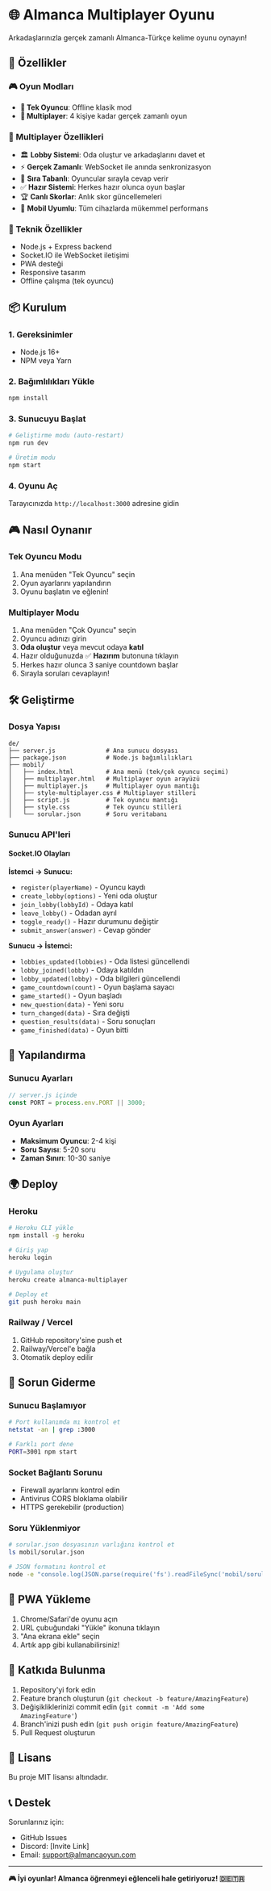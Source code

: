 # 🌐 Almanca Multiplayer Oyunu

Arkadaşlarınızla gerçek zamanlı Almanca-Türkçe kelime oyunu oynayın!

## 🚀 Özellikler

### 🎮 Oyun Modları
- **👤 Tek Oyuncu**: Offline klasik mod
- **👥 Multiplayer**: 4 kişiye kadar gerçek zamanlı oyun

### 🌟 Multiplayer Özellikleri
- 🏛️ **Lobby Sistemi**: Oda oluştur ve arkadaşlarını davet et
- ⚡ **Gerçek Zamanlı**: WebSocket ile anında senkronizasyon
- 🎯 **Sıra Tabanlı**: Oyuncular sırayla cevap verir
- ✅ **Hazır Sistemi**: Herkes hazır olunca oyun başlar
- 🏆 **Canlı Skorlar**: Anlık skor güncellemeleri
- 📱 **Mobil Uyumlu**: Tüm cihazlarda mükemmel performans

### 🎨 Teknik Özellikler
- Node.js + Express backend
- Socket.IO ile WebSocket iletişimi
- PWA desteği
- Responsive tasarım
- Offline çalışma (tek oyuncu)

## 📦 Kurulum

### 1. Gereksinimler
- Node.js 16+ 
- NPM veya Yarn

### 2. Bağımlılıkları Yükle
```bash
npm install
```

### 3. Sunucuyu Başlat
```bash
# Geliştirme modu (auto-restart)
npm run dev

# Üretim modu
npm start
```

### 4. Oyunu Aç
Tarayıcınızda `http://localhost:3000` adresine gidin

## 🎮 Nasıl Oynanır

### Tek Oyuncu Modu
1. Ana menüden "Tek Oyuncu" seçin
2. Oyun ayarlarını yapılandırın
3. Oyunu başlatın ve eğlenin!

### Multiplayer Modu
1. Ana menüden "Çok Oyuncu" seçin
2. Oyuncu adınızı girin
3. **Oda oluştur** veya mevcut odaya **katıl**
4. Hazır olduğunuzda ✅ **Hazırım** butonuna tıklayın
5. Herkes hazır olunca 3 saniye countdown başlar
6. Sırayla soruları cevaplayın!

## 🛠️ Geliştirme

### Dosya Yapısı
```
de/
├── server.js              # Ana sunucu dosyası
├── package.json           # Node.js bağımlılıkları
├── mobil/
│   ├── index.html         # Ana menü (tek/çok oyuncu seçimi)
│   ├── multiplayer.html   # Multiplayer oyun arayüzü
│   ├── multiplayer.js     # Multiplayer oyun mantığı
│   ├── style-multiplayer.css # Multiplayer stilleri
│   ├── script.js          # Tek oyuncu mantığı
│   ├── style.css          # Tek oyuncu stilleri
│   └── sorular.json       # Soru veritabanı
```

### Sunucu API'leri

#### Socket.IO Olayları

**İstemci → Sunucu:**
- `register(playerName)` - Oyuncu kaydı
- `create_lobby(options)` - Yeni oda oluştur
- `join_lobby(lobbyId)` - Odaya katıl
- `leave_lobby()` - Odadan ayrıl
- `toggle_ready()` - Hazır durumunu değiştir
- `submit_answer(answer)` - Cevap gönder

**Sunucu → İstemci:**
- `lobbies_updated(lobbies)` - Oda listesi güncellendi
- `lobby_joined(lobby)` - Odaya katıldın
- `lobby_updated(lobby)` - Oda bilgileri güncellendi
- `game_countdown(count)` - Oyun başlama sayacı
- `game_started()` - Oyun başladı
- `new_question(data)` - Yeni soru
- `turn_changed(data)` - Sıra değişti
- `question_results(data)` - Soru sonuçları
- `game_finished(data)` - Oyun bitti

## 🔧 Yapılandırma

### Sunucu Ayarları
```javascript
// server.js içinde
const PORT = process.env.PORT || 3000;
```

### Oyun Ayarları
- **Maksimum Oyuncu**: 2-4 kişi
- **Soru Sayısı**: 5-20 soru
- **Zaman Sınırı**: 10-30 saniye

## 🌍 Deploy

### Heroku
```bash
# Heroku CLI yükle
npm install -g heroku

# Giriş yap
heroku login

# Uygulama oluştur
heroku create almanca-multiplayer

# Deploy et
git push heroku main
```

### Railway / Vercel
1. GitHub repository'sine push et
2. Railway/Vercel'e bağla  
3. Otomatik deploy edilir

## 🐛 Sorun Giderme

### Sunucu Başlamıyor
```bash
# Port kullanımda mı kontrol et
netstat -an | grep :3000

# Farklı port dene
PORT=3001 npm start
```

### Socket Bağlantı Sorunu
- Firewall ayarlarını kontrol edin
- Antivirus CORS bloklama olabilir
- HTTPS gerekebilir (production)

### Soru Yüklenmiyor
```bash
# sorular.json dosyasının varlığını kontrol et
ls mobil/sorular.json

# JSON formatını kontrol et
node -e "console.log(JSON.parse(require('fs').readFileSync('mobil/sorular.json')))"
```

## 📱 PWA Yükleme

1. Chrome/Safari'de oyunu açın
2. URL çubuğundaki "Yükle" ikonuna tıklayın
3. "Ana ekrana ekle" seçin
4. Artık app gibi kullanabilirsiniz!

## 🤝 Katkıda Bulunma

1. Repository'yi fork edin
2. Feature branch oluşturun (`git checkout -b feature/AmazingFeature`)
3. Değişikliklerinizi commit edin (`git commit -m 'Add some AmazingFeature'`)
4. Branch'inizi push edin (`git push origin feature/AmazingFeature`)
5. Pull Request oluşturun

## 📄 Lisans

Bu proje MIT lisansı altındadır.

## 📞 Destek

Sorunlarınız için:
- GitHub Issues
- Discord: [Invite Link]
- Email: support@almancaoyun.com

---

**🎮 İyi oyunlar! Almanca öğrenmeyi eğlenceli hale getiriyoruz! 🇩🇪🇹🇷** 